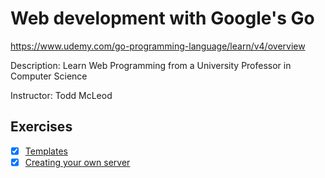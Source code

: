 # Web development with Google's Go

<https://www.udemy.com/go-programming-language/learn/v4/overview>

Description: Learn Web Programming from a University Professor in Computer Science

Instructor: Todd McLeod

## Exercises

- [x] [Templates](02-templates)
- [x] [Creating your own server](03-creating_your_own_server)
